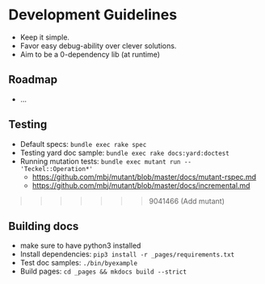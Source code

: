 # Development Guidelines

- Keep it simple.
- Favor easy debug-ability over clever solutions.
- Aim to be a 0-dependency lib (at runtime)

## Roadmap

- ...

## Testing

- Default specs: `bundle exec rake spec`
- Testing yard doc sample: `bundle exec rake docs:yard:doctest`
- Running mutation tests: `bundle exec mutant run -- 'Teckel::Operation*'`
  * https://github.com/mbj/mutant/blob/master/docs/mutant-rspec.md
  * https://github.com/mbj/mutant/blob/master/docs/incremental.md

>>>>>>> 9041466 (Add mutant)

## Building docs

* make sure to have python3 installed
* Install dependencies: `pip3 install -r _pages/requirements.txt`
* Test doc samples: `./bin/byexample`
* Build pages: `cd _pages && mkdocs build --strict`
